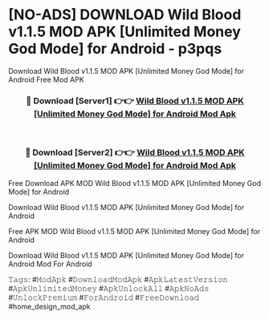 # [NO-ADS] DOWNLOAD Wild Blood v1.1.5 MOD APK [Unlimited Money God Mode] for Android - p3pqs
Download Wild Blood v1.1.5 MOD APK [Unlimited Money God Mode] for Android Free Mod APK

<div align="center">
<h3>🔴 Download [Server1] 👉👉 <a href="https://apk-comot.site?title=Wild_Blood_v1.1.5_MOD_APK_[Unlimited_Money_God_Mode]_for_Android">Wild Blood v1.1.5 MOD APK [Unlimited Money God Mode] for Android Mod Apk</a></h3><br>

<h3>🔴 Download [Server2] 👉👉 <a href="https://apk-comot.site?title=Wild_Blood_v1.1.5_MOD_APK_[Unlimited_Money_God_Mode]_for_Android">Wild Blood v1.1.5 MOD APK [Unlimited Money God Mode] for Android Mod Apk</a></h3>
</div>


Free Download APK MOD Wild Blood v1.1.5 MOD APK [Unlimited Money God Mode] for Android

Download Wild Blood v1.1.5 MOD APK [Unlimited Money God Mode] for Android 

Free APK MOD Wild Blood v1.1.5 MOD APK [Unlimited Money God Mode] for Android 

Download Wild Blood v1.1.5 MOD APK [Unlimited Money God Mode] for Android Mod For Android

𝚃𝚊𝚐𝚜: #𝙼𝚘𝚍𝙰𝚙𝚔 #𝙳𝚘𝚠𝚗𝚕𝚘𝚊𝚍𝙼𝚘𝚍𝙰𝚙𝚔 #𝙰𝚙𝚔𝙻𝚊𝚝𝚎𝚜𝚝𝚅𝚎𝚛𝚜𝚒𝚘𝚗 #𝙰𝚙𝚔𝚄𝚗𝚕𝚒𝚖𝚒𝚝𝚎𝚍𝙼𝚘𝚗𝚎𝚢 #𝙰𝚙𝚔𝚄𝚗𝚕𝚘𝚌𝚔𝙰𝚕𝚕 #𝙰𝚙𝚔𝙽𝚘𝙰𝚍𝚜 #𝚄𝚗𝚕𝚘𝚌𝚔𝙿𝚛𝚎𝚖𝚒𝚞𝚖 #𝙵𝚘𝚛𝙰𝚗𝚍𝚛𝚘𝚒𝚍 #𝙵𝚛𝚎𝚎𝙳𝚘𝚠𝚗𝚕𝚘𝚊𝚍 #home_design_mod_apk